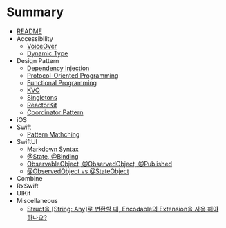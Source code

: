 # Summary
* [README](README.md)
* Accessibility
     * [VoiceOver](g3doc/tutorials/mnisft/beginners/index.md)          
     * [Dynamic Type](g3doc/tutorials/mnisft/pros/index.md)                         
* Design Pattern
     * [Dependency Injection](g3doc/tutorials/mnist/beginners/index.md)          
     * [Protocol-Oriented Programming](g3doc/tutorials/mnist/pros/index.md)            
     * [Functional Programming](g3doc/tutorials/mnist/pros/index.md)                         
     * [KVO](g3doc/tutorials/mnist/pros/index.md)                                
     * [Singletons](g3doc/tutorials/mnist/pros/index.md)                  
     * [ReactorKit](g3doc/tutorials/mnist/pros/index.md)                  
     * [Coordinator Pattern](g3doc/tutorials/mnist/pros/index.md)                         
* iOS                
* Swift    
     * [Pattern Mathching](Swift/swift-pattern-mathching.md)        
* SwiftUI                         
     * [Markdown Syntax](SwiftUI/markdown-syntax.md)           
     * [@State, @Binding](SwiftUI/state-binding.md)           
     * [ObservableObject, @ObservedObject, @Published](SwiftUI/observableobject-observedobject-published.md)     
     * [@ObservedObject vs @StateObject](SwiftUI/observed-state-object.md)                                 
* Combine                   
* RxSwift 
* UIKit
* Miscellaneous         
     * [Struct을 [String: Any]로 변환할 때, Encodable의 Extension을 사용 해야 하나요?](Miscellaneous/stringany-convert-encodable.md)

